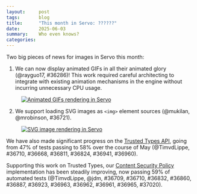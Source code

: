 ```yaml
---
layout:     post
tags:       blog
title:      "This month in Servo: ??????"
date:       2025-06-03
summary:    Who even knows?
categories:
---
```



Two big pieces of news for images in Servo this month:

1. We can now display animated GIFs in all their animated glory (@rayguo17, #36286)!
This work required careful architecting to integrate with existing animation mechanisms in the engine without incurring unnecessary CPU usage.

<figure><a href="{{ '/img/blog/2025-06-servo-gif.gif' | url }}"><img alt="Animated GIFs rendering in Servo" src="{{ '/img/blog/2025-06-servo-gif.gif' | url }}"></a></figure>

2. We support loading SVG images as `<img>` element sources (@mukilan, @mrobinson, #36721).

<figure><a href="{{ '/img/blog/2025-06-servo-svg.png' | url }}"><img alt="SVG image rendering in Servo" src="{{ '/img/blog/2025-06-servo-svg.png' | url }}"></a></figure>

We have also made significant progress on the [Trusted Types API](https://developer.mozilla.org/en-US/docs/Web/API/Trusted_Types_API), going from 47% of tests passing to 58% over the course of May (@TimvdLippe, #36710, #36668, #36811, #36824, #36941, #36960).

Supporting this work on Trusted Types, our [Content Security Policy](https://developer.mozilla.org/en-US/docs/Web/HTTP/Guides/CSP) implementation has been steadily improving, now passing 59% of automated tests (@TimvdLippe, @jdm, #36709, #36710, #36832, #36860, #36887, #36923, #36963, #36962, #36961, #36965, #37020).

<!--
- canvas
    - https://github.com/servo/servo/pull/36783	(@sagudev, #36783)	Use backend trait with associated types for 2d canvas backends abstraction (#36783)
      canvas
    - https://github.com/servo/servo/pull/36790	(@sagudev, #36790)	canvas: Move `CompositionOrBlending` and `ellipse()` from `RaqoteBackend` to `Backend` (#36790)
      canvas
    - https://github.com/servo/servo/pull/36999	(@sagudev, #36999)	canvas: Move generic implementations into `GenericPathBuilder` trait (#36999)
      canvas
    - https://github.com/servo/servo/pull/37131	(@andrei.volykhin@gmail.com, #37131)	imagebitmap: Use snapshot::Snapshot as bitmap data (#37131)
      canvas
- devex
    - https://github.com/servo/servo/pull/32836	(@jschwe, #32836)	bootstrap: Add `winget` fallback (#32836)
      devex
- devtools
    - https://github.com/servo/servo/pull/36787	(@simonwuelker, #36787)	Send info about the `DocumentType` node to the devtools inspector  (#36787)
      devtools
    - https://github.com/servo/servo/pull/35822	(@simonwuelker, #35822)	devtools: Allow highlighting elements from the inspector (#35822)
      devtools
- dom
    - https://github.com/servo/servo/pull/36776	(@simonwuelker, #36776)	Set cryptographic nonce metadata for module script fetch operations (#36776)
      dom
    - https://github.com/servo/servo/pull/36654	(@gterzian, #36654)	MessagePort: implement disentanglement (#36654)
      dom
    - https://github.com/servo/servo/pull/36240	(@TG199, #36240)	feat: implement ShadowRoot::setHTMLUnsafe (#36240)
      dom
    - https://github.com/servo/servo/pull/35994	(@JimmyDdotEXE, #35994)	Implement `document.scrollingElement` (#35994)
      dom
    - https://github.com/servo/servo/pull/36847	(@Taym95, #36847)	Avoid borrow panic when Path2D.addPath is called with self (#36847)
      dom
    - https://github.com/servo/servo/pull/36853	(@kungfukeith11@gmail.com, #36853)	script: Ensure `EventSource` interprets non-200 response codes as failure (#36853)
      dom
    - https://github.com/servo/servo/pull/36854	(@kungfukeith11@gmail.com, #36854)	script: Ensure `EventSource` field value is ignored if the null character exists in the field name (#36854)
      dom
    - https://github.com/servo/servo/pull/36836	(@glowe, @graham.lowe@gmail.com, #36836)	Remove unspecified early return in MessagePort::Close (#36836)
      dom
    - https://github.com/servo/servo/pull/36875	(@simonwuelker, #36875)	Serialize attribute nodes as the empty string (#36875)
      dom
    - https://github.com/servo/servo/pull/36826	(@simonwuelker, #36826)	Replace urlpattern implementation with `rust-urlpattern` crate (#36826)
      dom
    - https://github.com/servo/servo/pull/36866	(@simonwuelker, #36866)	Don't slice a sliced blob (#36866)
      dom
    - https://github.com/servo/servo/pull/36689	(@Gae24, #36689)	async clipboard: implement `readText` (#36689)
      dom
    - https://github.com/servo/servo/pull/36888	(@simonwuelker, #36888)	script: Serialize a custom element's "is" value as an attribute (#36888)
      dom
    - https://github.com/servo/servo/pull/36889	(@jdm, #36889)	Fix double borrow panic in Node.childNodes (#36889)
      dom
    - https://github.com/servo/servo/pull/36739	(@Taym95, @gterzian, #36739)	Script implement TransformStream and TransformStreamDefaultController (#36739)
      dom
    - https://github.com/servo/servo/pull/31398	(@Taym95, #31398)	WebIDL Fix ImageData constructor to take a Uint8ClampedArray instead of js_object (#31398)
      dom
    - https://github.com/servo/servo/pull/36894	(@kungfukeith11@gmail.com, #36894)	Update the list of global and window event handlers (#36894)
      dom
    - https://github.com/servo/servo/pull/36958	(@simonwuelker, #36958)	Update select shadow tree when contents of selected option change (#36958)
      dom
    - https://github.com/servo/servo/pull/36855	(@simonwuelker, #36855)	Don't attempt to resize Offscreencanvas without a rendering context (#36855)
      dom
    - https://github.com/servo/servo/pull/36905	(@Taym95, #36905)	Make transform stream transferrable (#36905)
      dom
    - https://github.com/servo/servo/pull/36975	(@andrei.volykhin@gmail.com, #36975)	svg: Add mock SVGImageElement interface (#36975)
      dom
    - https://github.com/servo/servo/pull/36992	(@simonwuelker, #36992)	Fully support `<input type=color>` (#36992)
      dom
    - https://github.com/servo/servo/pull/37043	(@simonwuelker, #37043)	Remove the `dom_shadowdom_enabled` preference (#37043)
      dom
    - https://github.com/servo/servo/pull/37039	(@simonwuelker, #37039)	Make `getAllTypes` unwrap IDL `record<K, V>` types (#37039)
      dom
    - https://github.com/servo/servo/pull/35748	(@yoseio, #35748)	script: Make `Blob.ArrayBuffer()` more specification-compliant (#35748)
      dom
    - https://github.com/servo/servo/pull/28321	(@ghostd, @mrobinson, #28321)	Use spec compliant content-type extraction in more places and enable a `<stylesheet>` quirk (#28321)
      dom
    - https://github.com/servo/servo/pull/36977	(@Taym95, #36977)	Stream implement pipeThrough (#36977)
      dom
    - https://github.com/servo/servo/pull/37073	(@arihant2math@gmail.com, #37073)	Return the proper texture format for GetPreferredCanvasFormat (#37073)
      dom
    - https://github.com/servo/servo/pull/36943	(@sebsebmc@gmail.com, #36943)	script: Refactor dom/headers to match spec better (#36943)
      dom
    - https://github.com/servo/servo/pull/37056	(@andrei.volykhin@gmail.com, #37056)	htmlmediaelement: Make dirty element on any intrinsic size changes (#37056)
      dom
    - https://github.com/servo/servo/pull/37101	(@andrei.volykhin@gmail.com, #37101)	imagebitmap: Make ImageBitmap serializable and transferable (#37101)
      dom
    - https://github.com/servo/servo/pull/37042	(@simonwuelker, #37042)	Allow `undefined` variants in IDL unions (#37042)
      dom
    - https://github.com/servo/servo/pull/37122	(@simonwuelker, #37122)	Don't set a prototype for unscopable objects (#37122)
      dom
    - https://github.com/servo/servo/pull/37119	(@simonwuelker, #37119)	Make unscopable objects writable and enumerable (#37119)
      dom
    - https://github.com/servo/servo/pull/37116	(@simonwuelker, #37116)	Unconditionally enable the URLPattern API (#37116)
      dom
    - https://github.com/servo/servo/pull/37044	(@simonwuelker, #37044)	Implement `URLPattern::{text, exec}` (#37044)
      dom
    - https://github.com/servo/servo/pull/37064	(@arihant2math@gmail.com, #37064)	script: Add support for polygons in `HtmlAreaElement::hit_test` (#37064)
      dom
    - https://github.com/servo/servo/pull/37126	(@simonwuelker, #37126)	Rename `Stylesheet::Type_` to `Stylesheet::Type` (#37126)
      dom
    - https://github.com/servo/servo/pull/37033	(@gterzian, @Taym95, #37033)	script: stub `AbortSignal` (#37033)
      dom
    - https://github.com/servo/servo/pull/37135	(@andrei.volykhin@gmail.com, #37135)	canvas: Add HTMLVideoElement to CanvasImageSource union type (#37135)
      dom
    - https://github.com/servo/servo/pull/37078	(@yezhizhen, #37078)	Let `input` JS event be dispatched by `keydown` instead of `keypress` (#37078)
      dom
    - https://github.com/servo/servo/pull/37065	(@stevennovaryo, #37065)	Implement Input `type=text` UA Shadow DOM (#37065)
      dom
- embedding
    - https://github.com/servo/servo/pull/36803	(@webbeef, #36803)	Embed user agent stylesheets and media control resouces in libservo (#36803)
      embedding
    - https://github.com/servo/servo/pull/35720	(@Narfinger, @mrobinson, #35720)	libservo: Allow embedders to execute JavaScript scripts via the API (#35720)
      embedding
    - https://github.com/servo/servo/pull/37132	(@mrobinson, #37132)	constellation: Pass system theme to new Pipelines (#37132)
      embedding
- layout
    - https://github.com/servo/servo/pull/36703	(@mrobinson, #36703)	script: Clamp table spans according to the HTML specification      (#36703)
      layout
    - https://github.com/servo/servo/pull/36795	(@mrobinson, #36795)	layout: Simplify `PositioningContext` by having it hold a single `Vec` (#36795)
      layout
    - https://github.com/servo/servo/pull/36749	(@Loirooriol, #36749)	layout: Let individual transform properties establish a stacking context (#36749)
      layout
    - https://github.com/servo/servo/pull/36876	(@mrobinson, @Loirooriol, #36876)	layout: Use `ServoLayoutNode` directly instead of a generic `impl` (#36876)
      layout
    - https://github.com/servo/servo/pull/36917	(@mrobinson, @Loirooriol, #36917)	layout: Resolve canvas background properties during painting (#36917)
      layout
    - https://github.com/servo/servo/pull/36978	(@mrobinson, @Loirooriol, #36978)	layout: Add a repaint-only incremental layout mode (#36978)
      layout
    - https://github.com/servo/servo/pull/36896	(@mrobinson, @Loirooriol, #36896)	layout: Share styles to inline box children via `SharedInlineStyles` (#36896)
      layout
    - https://github.com/servo/servo/pull/36993	(@stevennovaryo, @Loirooriol, #36993)	layout: Propagate specified info for flex item (#36993)
      layout
    - https://github.com/servo/servo/pull/36980	(@Loirooriol, #36980)	layout: Inform child layout about final block size (#36980)
      layout
    - https://github.com/servo/servo/pull/37024	(@Loirooriol, #37024)	layout: Fix `align-content` on stretched row flex containers (#37024)
      layout
    - https://github.com/servo/servo/pull/37029	(@mrobinson, #37029)	fonts: Fix calculation of font underline thickness on macOS (#37029)
      layout
    - https://github.com/servo/servo/pull/37004	(@mrobinson, #37004)	layout: Correct damage propagation and style repair for repaint-only layout (#37004)
      layout
    - https://github.com/servo/servo/pull/37047	(@mrobinson, @Loirooriol, #37047)	layout: Split stacking context and display list construction (#37047)
      layout
    - https://github.com/servo/servo/pull/37069	(@mrobinson, @Loirooriol, #37069)	layout: Move text decoration propagation to stacking context tree construction (#37069)
      layout
    - https://github.com/servo/servo/pull/37048	(@mrobinson, @Loirooriol, #37048)	layout: When there is no restyle damage, do not re-layout (#37048)
      layout
    - https://github.com/servo/servo/pull/37011	(@Loirooriol, #37011)	layout: Fix min-content inline size of multi-line row flex container (#37011)
      layout
    - https://github.com/servo/servo/pull/37079	(@mrobinson, #37079)	layout: Support `wavy` and `double` for `text-decoration-line` (#37079)
      layout
    - https://github.com/servo/servo/pull/37088	(@Loirooriol, @mrobinson, #37088)	Add another incremental layout that starts at stacking tree construction (#37088)
      layout
    - https://github.com/servo/servo/pull/37099	(@mrobinson, #37099)	layout: Regardless of restyle damage, always reflow when viewport changes (#37099)
      layout
    - https://github.com/servo/servo/pull/37097	(@mrobinson, #37097)	layout: Use the viewport size as the `background-attachment: fixed` positioning area (#37097)
      layout
    - https://github.com/servo/servo/pull/37147	(@Loirooriol, #37147)	layout: Fix logic for transforms with non-invertible matrix (#37147)
      layout
- ohos
    - https://github.com/servo/servo/pull/36915	(@PartiallyUntyped, @jschwe, #36915)	[OH] Provide correct geometry offset and fix available screen dimensions (#36915)
      ohos
- profiling
    - https://github.com/servo/servo/pull/36772	(@simonwuelker, #36772)	Include `ChildrenList::last_visited` in memory reports (#36772)
      profiling
    - https://github.com/servo/servo/pull/36834	(@jdm, #36834)	Various memory measurement improvements (#36834)
      profiling
- servoshell
    - https://github.com/servo/servo/pull/36859	(@PartiallyUntyped, @mrobinson, #36859)	Fix missing user-agent from servo-shell (#36859)
      servoshell
    - https://github.com/servo/servo/pull/36867	(@jdm, #36867)	Remove service worker pref from experimental web features. (#36867)
      servoshell
    - https://github.com/servo/servo/pull/37128	(@Legend-Master, #37128)	servoshell: Ensure that the theme is applied properly on startup (#37128)
      servoshell
- stability
    - https://github.com/servo/servo/pull/36808	(@mrobinson, #36808)	script: Unconditionally send exit message during pipeline shutdown (#36808)
      stability
    - https://github.com/servo/servo/pull/36869	(@jdm, #36869)	script_bindings: Check for null pointer before dereferencing proxy handler custom data (#36869)
      stability
    - https://github.com/servo/servo/pull/36956	(@webbeef, #36956)	Delete WR images when dropping the ImageCacheStore (#36956)
      stability
    - https://github.com/servo/servo/pull/36955	(@webbeef, #36955)	Prevent overflow in intersection observer area evaluation (#36955)
      stability
    - https://github.com/servo/servo/pull/36873	(@jschwe, #36873)	Extend --with-asan to support C/C++ code (#36873)
      stability
    - https://github.com/servo/servo/pull/36914	(@wusyong, @yuweiwu@YunoMacBook-Air.local, #36914)	fix: `ReadableStream::get_in_memory_bytes` too large (#36914)
      stability
    - https://github.com/servo/servo/pull/36957	(@yezhizhen, #36957)	Remove duplicate click event in `simulate_mouse_click` (#36957)
      stability
    - https://github.com/servo/servo/pull/37000	(@sebsebmc@gmail.com, #37000)	HSTS list memory reduction and fixes (#37000)
      stability
    - https://github.com/servo/servo/pull/36974	(@mrobinson, #36974)	compositor: Batch all pending scroll event updates into a single transaction (#36974)
      stability
    - https://github.com/servo/servo/pull/37034	(@jdm, #37034)	Don't build testbinding-related code by default (#37034)
      stability
    - https://github.com/servo/servo/pull/37015	(@sebsebmc@gmail.com, #37015)	Replace hsts preload list hashmap with an FST (#37015)
      stability
    - https://github.com/servo/servo/pull/37049	(@sebsebmc@gmail.com, #37049)	Add memory reporting for public suffix list (#37049)
      stability
    - https://github.com/servo/servo/pull/37058	(@simonwuelker, #37058)	Coalesce animated image frame data into a single shared memory region (#37058)
      stability
    - https://github.com/servo/servo/pull/37053	(@jdm, #37053)	net: Measure memory usage of storage thread. (#37053)
      stability
    - https://github.com/servo/servo/pull/37066	(@andrei.volykhin@gmail.com, #37066)	bump(deps): bump servo-media from eb96030 to 4931a4b (#37066)
      stability
    - https://github.com/servo/servo/pull/37120	(@jdm, #37120)	script: Return global objects for DOM objects in the relevant realm (#37120)
      stability
    - https://github.com/servo/servo/pull/37136	(@willypuzzle, #37136)	[#26488] Moved Droppable code into a separate struct for CanvasRenderingContext2D (#37136)
      stability
    - https://github.com/servo/servo/pull/37167	(@kkoyung, #37167)	Refactoring `HTMLOptionElement::Text` into iterative style (#37167)
      stability
    - https://github.com/servo/servo/pull/37182	(@mrobinson, #37182)	constellation: Wait for canvas thread to shut down before shutting down system font service (#37182)
      stability
- testing
    - https://github.com/servo/servo/pull/36791	(@mrobinson, #36791)	libservo: Add a basic `WebView` API test (#36791)
      testing
    - https://github.com/servo/servo/pull/36878	(@Narfinger, #36878)	Added a new workflow that benchmarks simple startup and loading of servo.org on HarmonyOS. (#36878)
      testing
- upgrade
    - https://github.com/servo/servo/pull/36770	(@mrobinson, #36770)	deps: Upgrade to latest version of our downstream WebRender fork (0.67) (#36770)
      upgrade
    - https://github.com/servo/servo/pull/36835	(@Loirooriol, #36835)	Upgrade Stylo to 2025-05-01 (#36835)
      upgrade
- webdriver
    - https://github.com/servo/servo/pull/36871	(@longvatrong111, #36871)	Set proper button value in WebDriver - ElementClick command (#36871)
      webdriver
    - https://github.com/servo/servo/pull/36744	(@kenzieradityatirtarahardja18@gmail.com, @kenzieradityatirtarahardja.18@gmail.com, #36744)	Implement wheel action in webdriver (#36744)
      webdriver
    - https://github.com/servo/servo/pull/36673	(@jdm, #36673)	Improve some webdriver conformance tests results (#36673)
      webdriver
    - https://github.com/servo/servo/pull/36908	(@yezhizhen, #36908)	rework webdriver deserialization to avoid false-positive cycle error (#36908)
      webdriver
    - https://github.com/servo/servo/pull/36985	(@kenzieradityatirtarahardja18@gmail.com, @kenzieradityatirtarahardja.18@gmail.com, #36985)	Fix origin relative coordinate for wheel scroll and refactoring (#36985)
      webdriver
    - https://github.com/servo/servo/pull/37010	(@yezhizhen, #37010)	Fix `WebDriverSession::input_cancel_list` related logic (#37010)
      webdriver
    - https://github.com/servo/servo/pull/36932	(@longvatrong111, @mrobinson, #36932)	Synchronize `dispatch_actions` in WebDriver (#36932)
      webdriver
    - https://github.com/servo/servo/pull/37081	(@yezhizhen, #37081)	Remove accidentally re-added logic to `WebDriverSession::input_cancel_list` (#37081)
      webdriver
- webgl
    - https://github.com/servo/servo/pull/36911	(@mrobinson, #36911)	webgl: Use `glow::Context::supported_extensions()` to implement `getSupportedExtensions()` (#36911)
      webgl
    - https://github.com/servo/servo/pull/36895	(@andrei.volykhin@gmail.com, #36895)	pixels: Actually write pixels in `MULTIPLY` `generic_transform_inplace` operations (#36895)
      webgl
-->

<style>
    ._correction {
        max-width: 33em;
        margin: 1em auto;
        border-bottom: 1px solid;
        padding-bottom: 1em;
    }
    ._note {
        margin: 1em 1em;
        border-left: 1px solid;
        padding-left: 1em;
        opacity: 0.75;
    }
</style>